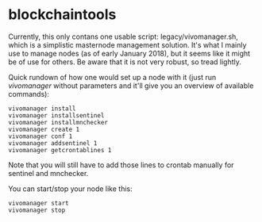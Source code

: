 # blockchaintools
Currently, this only contans one usable script: legacy/vivomanager.sh, which is a simplistic masternode management solution. It's what I mainly use to manage nodes (as of early January 2018), but it seems like it might be of use for others. Be aware that it is not very robust, so tread lightly.

Quick rundown of how one would set up a node with it (just run *vivomanager* without parameters and it'll give you an overview of available commands):

```
vivomanager install
vivomanager installsentinel
vivomanager installmnchecker
vivomanager create 1
vivomanager conf 1
vivomanager addsentinel 1
vivomanager getcrontablines 1

```
Note that you will still have to add those lines to crontab manually for sentinel and mnchecker.

You can start/stop your node like this:
```
vivomanager start
vivomanager stop
```
